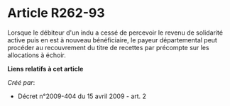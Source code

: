 # Article R262-93

Lorsque le débiteur d'un indu a cessé de percevoir le revenu de solidarité active puis en est à nouveau bénéficiaire, le
payeur départemental peut procéder au recouvrement du titre de recettes par précompte sur les allocations à échoir.

**Liens relatifs à cet article**

_Créé par_:

  - Décret n°2009-404 du 15 avril 2009 - art. 2
